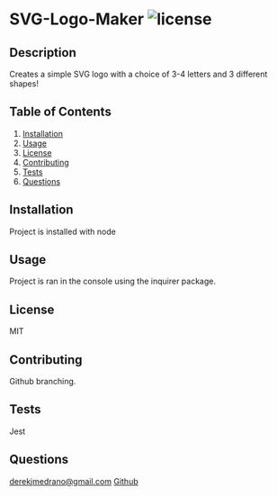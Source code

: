 # SVG-Logo-Maker ![license](https://img.shields.io/badge/license-MIT-blue)

## Description
Creates a simple SVG logo with a choice of 3-4 letters and 3 different shapes!

## Table of Contents
1. [Installation](#installation)
2. [Usage](#usage)
3. [License](#license)
4. [Contributing](#contributing)
5. [Tests](#tests)
6. [Questions](#questions)

## Installation
Project is installed with node

## Usage
Project is ran in the console using the inquirer package.

## License
MIT

## Contributing
Github branching.

## Tests
Jest

## Questions
derekjmedrano@gmail.com
[Github](www.github.com/derekmedrano)